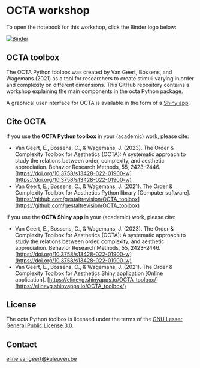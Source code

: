 # OCTA workshop

To open the notebook for this workshop, click the Binder logo below: 

[![Binder](https://mybinder.org/badge_logo.svg)](https://mybinder.org/v2/gh/ElineVG/OCTA_workshop/HEAD?labpath=OCTA_workshop.ipynb)


## OCTA toolbox

The OCTA Python toolbox was created by Van Geert, Bossens, and Wagemans (2021) as a tool for researchers to create stimuli varying in order and complexity on different dimensions. This GitHub repository contains a workshop explaining the main components in the octa Python package.

A graphical user interface for OCTA is available in the form of a [Shiny app](https://elinevg.shinyapps.io/OCTA_toolbox/).

## Cite OCTA
If you use the **OCTA Python toolbox** in your (academic) work, please cite:
* Van Geert, E., Bossens, C., & Wagemans, J. (2023). The Order & Complexity Toolbox for Aesthetics (OCTA): A systematic approach to study the relations between order, complexity, and aesthetic appreciation. Behavior Research Methods, 55, 2423–2446. [https://doi.org/10.3758/s13428-022-01900-w](https://doi.org/10.3758/s13428-022-01900-w)
* Van Geert, E., Bossens, C., & Wagemans, J. (2021). The Order & Complexity Toolbox for Aesthetics Python library [Computer software]. [https://github.com/gestaltrevision/OCTA_toolbox](https://github.com/gestaltrevision/OCTA_toolbox)

If you use the **OCTA Shiny app** in your (academic) work, please cite:
* Van Geert, E., Bossens, C., & Wagemans, J. (2023). The Order & Complexity Toolbox for Aesthetics (OCTA): A systematic approach to study the relations between order, complexity, and aesthetic appreciation. Behavior Research Methods, 55, 2423–2446. [https://doi.org/10.3758/s13428-022-01900-w](https://doi.org/10.3758/s13428-022-01900-w)
* Van Geert, E., Bossens, C., & Wagemans, J. (2021). The Order & Complexity Toolbox for Aesthetics Shiny application [Online application]. [https://elinevg.shinyapps.io/OCTA_toolbox/](https://elinevg.shinyapps.io/OCTA_toolbox/)

## License
The octa Python toolbox is licensed under the terms of the [GNU Lesser General Public License 3.0](https://choosealicense.com/licenses/lgpl-3.0/).

## Contact
[eline.vangeert@kuleuven.be](mailto:eline.vangeert@kuleuven.be)

